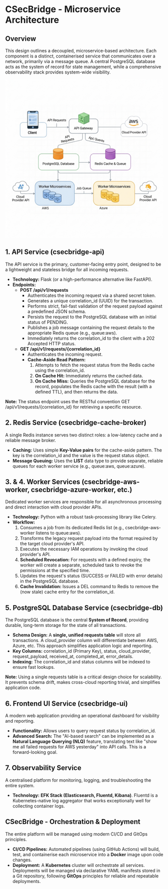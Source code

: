 # **CSecBridge \- Microservice Architecture**

## **Overview**

This design outlines a decoupled, microservice-based architecture. Each component is a distinct, containerised service that communicates over a network, primarily via a message queue. A central PostgreSQL database acts as the system of record for state management, while a comprehensive observability stack provides system-wide visibility.

![Architecture Diagram](./images/csecbridge_arch.png)

## **1\. API Service (csecbridge-api)**

The API service is the primary, customer-facing entry point, designed to be a lightweight and stateless bridge for all incoming requests.

* **Technology:** Flask (or a high-performance alternative like FastAPI).  
* **Endpoints:**  
  * **POST /api/v1/requests**  
    * Authenticates the incoming request via a shared secret token.  
    * Generates a unique correlation\_id (UUID) for the transaction.  
    * Performs strict, fail-fast validation of the request payload against a predefined JSON schema.  
    * Persists the request to the PostgreSQL database with an initial status of PENDING.  
    * Publishes a job message containing the request details to the appropriate Redis queue (e.g., queue:aws).  
    * Immediately returns the correlation\_id to the client with a 202 Accepted HTTP status.  
  * **GET /api/v1/requests/{correlation\_id}**  
    * Authenticates the incoming request.  
    * **Cache-Aside Read Pattern:**  
      1. Attempts to fetch the request status from the Redis cache using the correlation\_id.  
      2. **On Cache Hit:** Immediately returns the cached data.  
      3. **On Cache Miss:** Queries the PostgreSQL database for the record, populates the Redis cache with the result (with a defined TTL), and then returns the data.

**Note:** The status endpoint uses the RESTful convention GET /api/v1/requests/{correlation\_id} for retrieving a specific resource.

## **2\. Redis Service (csecbridge-cache-broker)**

A single Redis instance serves two distinct roles: a low-latency cache and a reliable message broker.

* **Caching:** Uses simple **Key-Value pairs** for the cache-aside pattern. The key is the correlation\_id and the value is the request status object.  
* **Message Queuing:** Uses the **LIST** data type to provide separate, reliable queues for each worker service (e.g., queue:aws, queue:azure).

## **3\. & 4\. Worker Services (csecbridge-aws-worker, csecbridge-azure-worker, etc.)**

Dedicated worker services are responsible for all asynchronous processing and direct interaction with cloud provider APIs.

* **Technology:** Python with a robust task-processing library like Celery.  
* **Workflow:**  
  1. Consumes a job from its dedicated Redis list (e.g., csecbridge-aws-worker listens to queue:aws).  
  2. Transforms the legacy request payload into the format required by the target cloud provider's API.  
  3. Executes the necessary IAM operations by invoking the cloud provider's API.  
  4. **Scheduled Revocation:** For requests with a defined expiry, the worker will create a separate, scheduled task to revoke the permissions at the specified time.
  5. Updates the request's status (SUCCESS or FAILED with error details) in the PostgreSQL database.  
  6. **Cache Invalidation:** Issues a DEL command to Redis to remove the (now stale) cache entry for the correlation\_id.

## **5\. PostgreSQL Database Service (csecbridge-db)**

The PostgreSQL database is the central **System of Record**, providing durable, long-term storage for the state of all transactions.

* **Schema Design:** A **single, unified requests table** will store all transactions. A cloud\_provider column will differentiate between AWS, Azure, etc. This approach simplifies application logic and reporting.  
* **Key Columns:** correlation\_id (Primary Key), status, cloud\_provider, request\_payload, received\_at, completed\_at, error\_details.  
* **Indexing:** The correlation\_id and status columns will be indexed to ensure fast lookups.

**Note:** Using a single requests table is a critical design choice for scalability. It prevents schema drift, makes cross-cloud reporting trivial, and simplifies application code.

## **6\. Frontend UI Service (csecbridge-ui)**

A modern web application providing an operational dashboard for visibility and reporting.

* **Functionality:** Allows users to query request status by correlation\_id.  
* **Advanced Search:** The "AI-based search" can be implemented as a **Natural Language Querying (NLQ)** feature, translating text like "show me all failed requests for AWS yesterday" into API calls. This is a forward-looking goal.

## **7\. Observability Service**

A centralised platform for monitoring, logging, and troubleshooting the entire system.

* **Technology:** **EFK Stack (Elasticsearch, Fluentd, Kibana)**. Fluentd is a Kubernetes-native log aggregator that works exceptionally well for collecting container logs.

## **CSecBridge \- Orchestration & Deployment**

The entire platform will be managed using modern CI/CD and GitOps principles.

* **CI/CD Pipelines:** Automated pipelines (using GitHub Actions) will build, test, and containerise each microservice into a **Docker** image upon code changes.  
* **Deployment:** A **Kubernetes** cluster will orchestrate all services. Deployments will be managed via declarative YAML manifests stored in a Git repository, following **GitOps** principles for reliable and repeatable deployments.